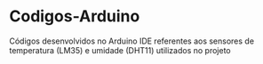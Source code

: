 # Codigos-Arduino
Códigos desenvolvidos no Arduino IDE referentes aos sensores de temperatura (LM35) e umidade (DHT11) utilizados no projeto

